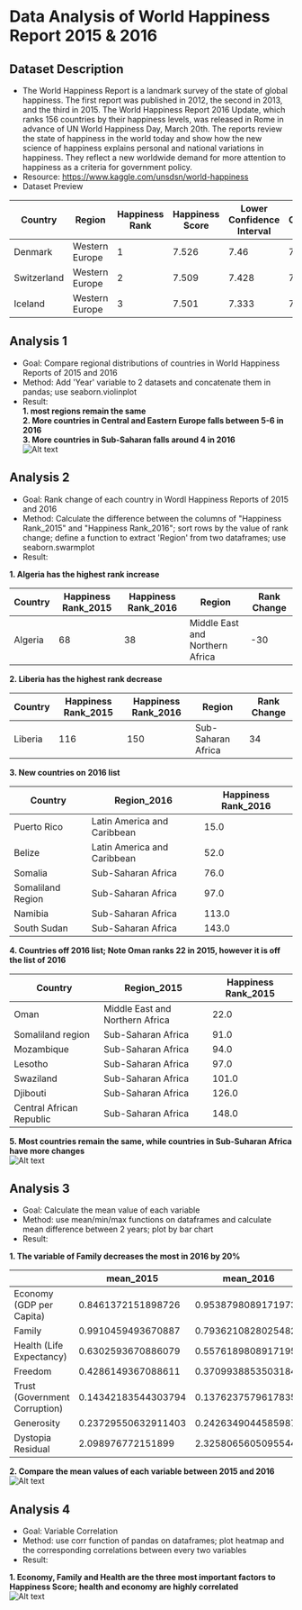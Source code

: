 # Data Analysis of World Happiness Report 2015 & 2016

## Dataset Description
- The World Happiness Report is a landmark survey of the state of global happiness. The first report was published in 2012, the second in 2013, and the third in 2015. The World Happiness Report 2016 Update, which ranks 156 countries by their happiness levels, was released in Rome in advance of UN World Happiness Day, March 20th. The reports review the state of happiness in the world today and show how the new science of happiness explains personal and national variations in happiness. They reflect a new worldwide demand for more attention to happiness as a criteria for government policy.
- Resource: https://www.kaggle.com/unsdsn/world-happiness
- Dataset Preview

| Country     | Region         | Happiness Rank | Happiness Score | Lower Confidence Interval | Upper Confidence Interval | Economy (GDP per Capita) | Family  | Health (Life Expectancy) | Freedom | Trust (Government Corruption) | Generosity | Dystopia Residual |
|-------------|----------------|----------------|-----------------|---------------------------|---------------------------|--------------------------|---------|--------------------------|---------|-------------------------------|------------|-------------------|
| Denmark     | Western Europe | 1              | 7.526           | 7.46                      | 7.592                     | 1.44178                  | 1.16374 | 0.79504                  | 0.57941 | 0.44453                       | 0.36171    | 2.73939           |
| Switzerland | Western Europe | 2              | 7.509           | 7.428                     | 7.59                      | 1.52733                  | 1.14524 | 0.86303                  | 0.58557 | 0.41203                       | 0.28083    | 2.69463           |
| Iceland     | Western Europe | 3              | 7.501           | 7.333                     | 7.669                     | 1.42666                  | 1.18326 | 0.86733                  | 0.56624 | 0.14975                       | 0.47678    | 2.83137           |

## Analysis 1
- Goal: Compare regional distributions of countries in World Happiness Reports of 2015 and 2016
- Method: Add 'Year' variable to 2 datasets and concatenate them in pandas; use seaborn.violinplot
- Result:  
__1. most regions remain the same__  
__2. More countries in Central and Eastern Europe falls between 5-6 in 2016__  
__3. More countries in Sub-Saharan falls around 4 in 2016__  
![Alt text](analysis/ana_1/ana_1_output/plot_1.png)  

## Analysis 2
- Goal: Rank change of each country in Wordl Happiness Reports of 2015 and 2016
- Method: Calculate the difference between the columns of "Happiness Rank_2015" and "Happiness Rank_2016"; sort rows by the value of rank change; define a function to extract 'Region' from two dataframes; use seaborn.swarmplot
- Result:  

__1. Algeria has the highest rank increase__  

| Country | Happiness Rank_2015 | Happiness Rank_2016 | Region                          | Rank Change |
|---------|---------------------|---------------------|---------------------------------|-------------|
| Algeria | 68                  | 38                  | Middle East and Northern Africa | -30         |

__2. Liberia has the highest rank decrease__  

| Country | Happiness Rank_2015 | Happiness Rank_2016 | Region             | Rank Change |
|---------|---------------------|---------------------|--------------------|-------------|
| Liberia | 116                 | 150                 | Sub-Saharan Africa | 34          |

__3. New countries on 2016 list__  

| Country           | Region_2016                 | Happiness Rank_2016 |
|-------------------|-----------------------------|---------------------|
| Puerto Rico       | Latin America and Caribbean | 15.0                |
| Belize            | Latin America and Caribbean | 52.0                |
| Somalia           | Sub-Saharan Africa          | 76.0                |
| Somaliland Region | Sub-Saharan Africa          | 97.0                |
| Namibia           | Sub-Saharan Africa          | 113.0               |
| South Sudan       | Sub-Saharan Africa          | 143.0               |

__4. Countries off 2016 list; Note Oman ranks 22 in 2015, however it is off the list of 2016__  

| Country                  | Region_2015                     | Happiness Rank_2015 |
|--------------------------|---------------------------------|---------------------|
| Oman                     | Middle East and Northern Africa | 22.0                |
| Somaliland region        | Sub-Saharan Africa              | 91.0                |
| Mozambique               | Sub-Saharan Africa              | 94.0                |
| Lesotho                  | Sub-Saharan Africa              | 97.0                |
| Swaziland                | Sub-Saharan Africa              | 101.0               |
| Djibouti                 | Sub-Saharan Africa              | 126.0               |
| Central African Republic | Sub-Saharan Africa              | 148.0               |

__5. Most countries remain the same, while countries in Sub-Suharan Africa have more changes__   
![Alt text](analysis/ana_2/ana_2_output/plot_1.png)  

## Analysis 3
- Goal: Calculate the mean value of each variable
- Method: use mean/min/max functions on dataframes and calculate mean difference between 2 years; plot by bar chart
- Result:  

__1. The variable of Family decreases the most in 2016 by 20%__   

|                               | mean_2015           | mean_2016           | difference(%) |
|-------------------------------|---------------------|---------------------|---------------|
| Economy (GDP per Capita)      | 0.8461372151898726  | 0.9538798089171973  | 12.7          |
| Family                        | 0.9910459493670887  | 0.7936210828025482  | -19.9         |
| Health (Life Expectancy)      | 0.6302593670886079  | 0.5576189808917195  | -11.5         |
| Freedom                       | 0.4286149367088611  | 0.3709938853503184  | -13.4         |
| Trust (Government Corruption) | 0.14342183544303794 | 0.1376237579617835  | -4.0          |
| Generosity                    | 0.23729550632911403 | 0.24263490445859875 | 2.3           |
| Dystopia Residual             | 2.098976772151899   | 2.3258065605095544  | 10.8          |

__2. Compare the mean values of each variable between 2015 and 2016__  
![Alt text](analysis/ana_3/ana_3_output/plot_1.png)  

## Analysis 4
- Goal: Variable Correlation
- Method: use corr function of pandas on dataframes; plot heatmap and the corresponding correlations between every two variables
- Result:

__1. Economy, Family and Health are the three most important factors to Happiness Score; health and economy are highly correlated__  
![Alt text](analysis/ana_4/ana_4_output/plot_1.png)  

